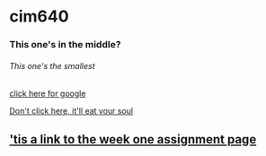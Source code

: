 # cim640
### This one's in the middle?
###### This one's the smallest


[click here for google](http://www.google.com)

[Don't click here, it'll eat your soul](http://tvtropes.org)

## ['tis a link to the week one assignment page](https://github.com/charonic/cim640)